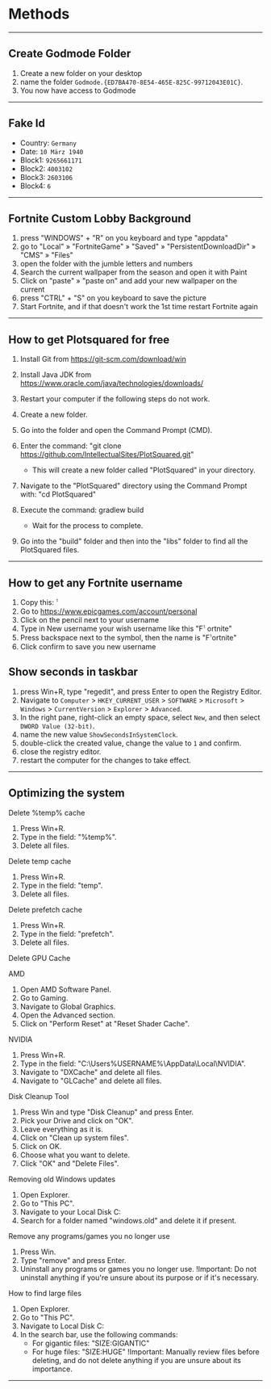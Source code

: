# Methods

---

## Create Godmode Folder

1. Create a new folder on your desktop
2. name the folder `Godmode.{ED7BA470-8E54-465E-825C-99712043E01C}`.
3. You now have access to Godmode

---

## Fake Id

- Country: `Germany`
- Date: `10 März 1940`
- Block1: `9265661171`
- Block2: `4003102`
- Block3: `2603106`
- Block4: `6`

---

## Fortnite Custom Lobby Background

1. press "WINDOWS" + "R" on you keyboard and type "appdata"
2. go to "Local" » "FortniteGame" » "Saved" » "PersistentDownloadDir" » "CMS" » "Files"
3. open the folder with the jumble letters and numbers
4. Search the current wallpaper from the season and open it with Paint
5. Click on "paste" » "paste on" and add your new wallpaper on the current
6. press "CTRL" + "S" on you keyboard to save the picture
7. Start Fortnite, and if that doesn't work the 1st time restart Fortnite again

---

## How to get Plotsquared for free

1. Install Git from <https://git-scm.com/download/win>
2. Install Java JDK from <https://www.oracle.com/java/technologies/downloads/>
3. Restart your computer if the following steps do not work.

4. Create a new folder.
5. Go into the folder and open the Command Prompt (CMD).
6. Enter the command: "git clone <https://github.com/IntellectualSites/PlotSquared.git>"

   - This will create a new folder called "PlotSquared" in your directory.

7. Navigate to the "PlotSquared" directory using the Command Prompt with: "cd PlotSquared"
8. Execute the command: gradlew build

   - Wait for the process to complete.

9. Go into the "build" folder and then into the "libs" folder to find all the PlotSquared files.

---

## How to get any Fortnite username

1. Copy this: ﱞ
2. Go to <https://www.epicgames.com/account/personal>
3. Click on the pencil next to your username
4. Type in New username your wish username like this "Fﱞ ortnite"
5. Press backspace next to the symbol, then the name is "Fﱞortnite"
6. Click confirm to save you new username

## Show seconds in taskbar

1. press Win+R, type "regedit", and press Enter to open the Registry Editor.
2. Navigate to `Computer` > `HKEY_CURRENT_USER` > `SOFTWARE` > `Microsoft` > `Windows` > `CurrentVersion` > `Explorer` > `Advanced`.
3. In the right pane, right-click an empty space, select `New`, and then select `DWORD Value (32-bit)`.
4. name the new value `ShowSecondsInSystemClock`.
5. double-click the created value, change the value to `1` and confirm.
6. close the registry editor.
7. restart the computer for the changes to take effect.

---

## Optimizing the system

Delete %temp% cache

1. Press Win+R.
2. Type in the field: "%temp%".
3. Delete all files.

Delete temp cache

1. Press Win+R.
2. Type in the field: "temp".
3. Delete all files.

Delete prefetch cache

1. Press Win+R.
2. Type in the field: "prefetch".
3. Delete all files.

Delete GPU Cache

AMD

1. Open AMD Software Panel.
2. Go to Gaming.
3. Navigate to Global Graphics.
4. Open the Advanced section.
5. Click on "Perform Reset" at "Reset Shader Cache".

NVIDIA

1. Press Win+R.
2. Type in the field: "C:\Users\%USERNAME%\AppData\Local\NVIDIA".
3. Navigate to "DXCache" and delete all files.
4. Navigate to "GLCache" and delete all files.

Disk Cleanup Tool

1. Press Win and type "Disk Cleanup" and press Enter.
2. Pick your Drive and click on "OK".
3. Leave everything as it is.
4. Click on "Clean up system files".
5. Click on OK.
6. Choose what you want to delete.
7. Click "OK" and "Delete Files".

Removing old Windows updates

1. Open Explorer.
2. Go to "This PC".
3. Navigate to your Local Disk C:
4. Search for a folder named "windows.old" and delete it if present.

Remove any programs/games you no longer use

1. Press Win.
2. Type "remove" and press Enter.
3. Uninstall any programs or games you no longer use. !Important: Do not uninstall anything if you're unsure about its purpose or if it's necessary.

How to find large files

1. Open Explorer.
2. Go to "This PC".
3. Navigate to Local Disk C:
4. In the search bar, use the following commands:
   - For gigantic files: "SIZE:GIGANTIC"
   - For huge files: "SIZE:HUGE" !Important: Manually review files before deleting, and do not delete anything if you are unsure about its importance.

---
